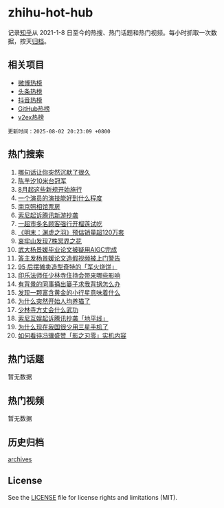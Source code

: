 # zhihu-hot-hub

记录[知乎](https://www.zhihu.com/)从 2021-1-8 日至今的热搜、热门话题和热门视频。每小时抓取一次数据，按天[归档](archives)。

## 相关项目

- [微博热榜](https://github.com/lonnyzhang423/weibo-hot-hub)
- [头条热榜](https://github.com/lonnyzhang423/toutiao-hot-hub)
- [抖音热榜](https://github.com/lonnyzhang423/douyin-hot-hub)
- [GitHub热榜](https://github.com/lonnyzhang423/github-hot-hub)
- [v2ex热榜](https://github.com/lonnyzhang423/v2ex-hot-hub)


`更新时间：2025-08-02 20:23:09 +0800`

## 热门搜索

1. [哪句话让你突然沉默了很久](https://www.zhihu.com/search?q=%E5%93%AA%E5%8F%A5%E8%AF%9D%E8%AE%A9%E4%BD%A0%E7%AA%81%E7%84%B6%E6%B2%89%E9%BB%98%E4%BA%86%E5%BE%88%E4%B9%85)
1. [陈芋汐10米台冠军](https://www.zhihu.com/search?q=%E9%99%88%E8%8A%8B%E6%B1%9010%E7%B1%B3%E5%8F%B0%E5%86%A0%E5%86%9B)
1. [8月起这些新规开始施行](https://www.zhihu.com/search?q=8%E6%9C%88%E8%B5%B7%E8%BF%99%E4%BA%9B%E6%96%B0%E8%A7%84%E5%BC%80%E5%A7%8B%E6%96%BD%E8%A1%8C)
1. [一个演员的演技能好到什么程度](https://www.zhihu.com/search?q=%E4%B8%80%E4%B8%AA%E6%BC%94%E5%91%98%E7%9A%84%E6%BC%94%E6%8A%80%E8%83%BD%E5%A5%BD%E5%88%B0%E4%BB%80%E4%B9%88%E7%A8%8B%E5%BA%A6)
1. [南京照相馆票房](https://www.zhihu.com/search?q=%E5%8D%97%E4%BA%AC%E7%85%A7%E7%9B%B8%E9%A6%86%E7%A5%A8%E6%88%BF)
1. [索尼起诉腾讯新游抄袭](https://www.zhihu.com/search?q=%E7%B4%A2%E5%B0%BC%E8%B5%B7%E8%AF%89%E8%85%BE%E8%AE%AF%E6%96%B0%E6%B8%B8%E6%8A%84%E8%A2%AD)
1. [一超市多名顾客强行开榴莲试吃](https://www.zhihu.com/search?q=%E4%B8%80%E8%B6%85%E5%B8%82%E5%A4%9A%E5%90%8D%E9%A1%BE%E5%AE%A2%E5%BC%BA%E8%A1%8C%E5%BC%80%E6%A6%B4%E8%8E%B2%E8%AF%95%E5%90%83)
1. [《明末：渊虚之羽》预估销量超120万套](https://www.zhihu.com/search?q=%E3%80%8A%E6%98%8E%E6%9C%AB%EF%BC%9A%E6%B8%8A%E8%99%9A%E4%B9%8B%E7%BE%BD%E3%80%8B%E9%A2%84%E4%BC%B0%E9%94%80%E9%87%8F%E8%B6%85120%E4%B8%87%E5%A5%97)
1. [哀牢山发现7株冥界之花](https://www.zhihu.com/search?q=%E5%93%80%E7%89%A2%E5%B1%B1%E5%8F%91%E7%8E%B07%E6%A0%AA%E5%86%A5%E7%95%8C%E4%B9%8B%E8%8A%B1)
1. [武大杨景媛毕业论文被疑用AIGC完成](https://www.zhihu.com/search?q=%E6%AD%A6%E5%A4%A7%E6%9D%A8%E6%99%AF%E5%AA%9B%E6%AF%95%E4%B8%9A%E8%AE%BA%E6%96%87%E8%A2%AB%E7%96%91%E7%94%A8AIGC%E5%AE%8C%E6%88%90)
1. [答主发杨景媛论文造假视频被上门警告](https://www.zhihu.com/search?q=%E7%AD%94%E4%B8%BB%E5%8F%91%E6%9D%A8%E6%99%AF%E5%AA%9B%E8%AE%BA%E6%96%87%E9%80%A0%E5%81%87%E8%A7%86%E9%A2%91%E8%A2%AB%E4%B8%8A%E9%97%A8%E8%AD%A6%E5%91%8A)
1. [95 后摆摊卖造型奇特的「军火烧饼」](https://www.zhihu.com/search?q=95%20%E5%90%8E%E6%91%86%E6%91%8A%E5%8D%96%E9%80%A0%E5%9E%8B%E5%A5%87%E7%89%B9%E7%9A%84%E3%80%8C%E5%86%9B%E7%81%AB%E7%83%A7%E9%A5%BC%E3%80%8D)
1. [印乐法师任少林寺住持会带来哪些影响](https://www.zhihu.com/search?q=%E5%8D%B0%E4%B9%90%E6%B3%95%E5%B8%88%E4%BB%BB%E5%B0%91%E6%9E%97%E5%AF%BA%E4%BD%8F%E6%8C%81%E4%BC%9A%E5%B8%A6%E6%9D%A5%E5%93%AA%E4%BA%9B%E5%BD%B1%E5%93%8D)
1. [有背景的同事捅出篓子求我背锅怎么办](https://www.zhihu.com/search?q=%E6%9C%89%E8%83%8C%E6%99%AF%E7%9A%84%E5%90%8C%E4%BA%8B%E6%8D%85%E5%87%BA%E7%AF%93%E5%AD%90%E6%B1%82%E6%88%91%E8%83%8C%E9%94%85%E6%80%8E%E4%B9%88%E5%8A%9E)
1. [发现一颗富含黄金的小行星意味着什么](https://www.zhihu.com/search?q=%E5%8F%91%E7%8E%B0%E4%B8%80%E9%A2%97%E5%AF%8C%E5%90%AB%E9%BB%84%E9%87%91%E7%9A%84%E5%B0%8F%E8%A1%8C%E6%98%9F%E6%84%8F%E5%91%B3%E7%9D%80%E4%BB%80%E4%B9%88)
1. [为什么突然开始人均养猫了](https://www.zhihu.com/search?q=%E4%B8%BA%E4%BB%80%E4%B9%88%E7%AA%81%E7%84%B6%E5%BC%80%E5%A7%8B%E4%BA%BA%E5%9D%87%E5%85%BB%E7%8C%AB%E4%BA%86)
1. [少林寺方丈会什么武功](https://www.zhihu.com/search?q=%E5%B0%91%E6%9E%97%E5%AF%BA%E6%96%B9%E4%B8%88%E4%BC%9A%E4%BB%80%E4%B9%88%E6%AD%A6%E5%8A%9F)
1. [索尼互娱起诉腾讯抄袭「地平线」](https://www.zhihu.com/search?q=%E7%B4%A2%E5%B0%BC%E4%BA%92%E5%A8%B1%E8%B5%B7%E8%AF%89%E8%85%BE%E8%AE%AF%E6%8A%84%E8%A2%AD%E3%80%8C%E5%9C%B0%E5%B9%B3%E7%BA%BF%E3%80%8D)
1. [为什么现在我国很少用三星手机了](https://www.zhihu.com/search?q=%E4%B8%BA%E4%BB%80%E4%B9%88%E7%8E%B0%E5%9C%A8%E6%88%91%E5%9B%BD%E5%BE%88%E5%B0%91%E7%94%A8%E4%B8%89%E6%98%9F%E6%89%8B%E6%9C%BA%E4%BA%86)
1. [如何看待冯骥盛赞「影之刃零」实机内容](https://www.zhihu.com/search?q=%E5%A6%82%E4%BD%95%E7%9C%8B%E5%BE%85%E5%86%AF%E9%AA%A5%E7%9B%9B%E8%B5%9E%E3%80%8C%E5%BD%B1%E4%B9%8B%E5%88%83%E9%9B%B6%E3%80%8D%E5%AE%9E%E6%9C%BA%E5%86%85%E5%AE%B9)

## 热门话题

暂无数据

## 热门视频

暂无数据

## 历史归档

[archives](archives)

## License

See the [LICENSE](LICENSE) file for license rights and limitations (MIT).
